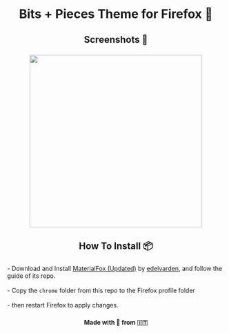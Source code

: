 <h1 align="center">Bits + Pieces Theme for Firefox 🦊</h1>

###

<h2 align="center">Screenshots 📸</h2>

###

<div align="center">
  <img height="400" src="https://imgur.com/0unl0i6.png"  />
</div>

###

<h2 align="center">How To Install 📦</h2>

###

<p align="left">- Download and Install <a href="https://github.com/edelvarden/material-fox-updated">MaterialFox (Updated)</a> by <a href="https://github.com/edelvarden">edelvarden</a>, and follow the guide of its repo.<br><br>- Copy the <code>chrome</code> folder from this repo to the Firefox profile folder<br><br>- then restart Firefox to apply changes.</p>

###

<h4 align="center">Made with 💛 from 🇮🇹</h4>

###

